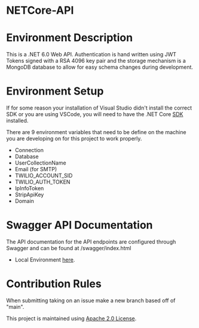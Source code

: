 # NETCore-API

# Environment Description
This is a .NET 6.0 Web API. Authentication is hand written using JWT Tokens signed with a RSA 4096 key pair and the storage mechanism is a MongoDB database to allow for easy schema changes during development.

# Environment Setup
If for some reason your installation of Visual Studio didn't install the correct SDK or you are using VSCode, you will need to have the .NET Core [SDK](https://dotnet.microsoft.com/en-us/download/dotnet/3.1) installed.

There are 9 environment variables that need to be define on the machine you are developing on for this project to work properly. 
  - Connection
  - Database
  - UserCollectionName
  - Email (for SMTP)
  - TWILIO_ACCOUNT_SID
  - TWILIO_AUTH_TOKEN
  - IpInfoToken
  - StripApiKey
  - Domain

# Swagger API Documentation
The API documentation for the API endpoints are configured through Swagger and can be found at /swagger/index.html
  - Local Environment [here](https://localhost:44380/swagger/index.html).
  
# Contribution Rules
When submitting taking on an issue make a new branch based off of "main".

This project is maintained using [Apache 2.0 License](https://github.com/Encryption-API-Services/NETCore-API/blob/main/LICENSE).
